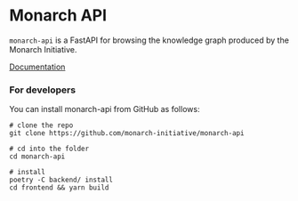 # Monarch API

`monarch-api` is a FastAPI for browsing the knowledge graph produced by the Monarch Initiative.

[Documentation](https://monarch-initiative.github.io/monarch-api/)


### For developers

You can install monarch-api from GitHub as follows:

```
# clone the repo
git clone https://github.com/monarch-initiative/monarch-api

# cd into the folder
cd monarch-api

# install
poetry -C backend/ install
cd frontend && yarn build
```

